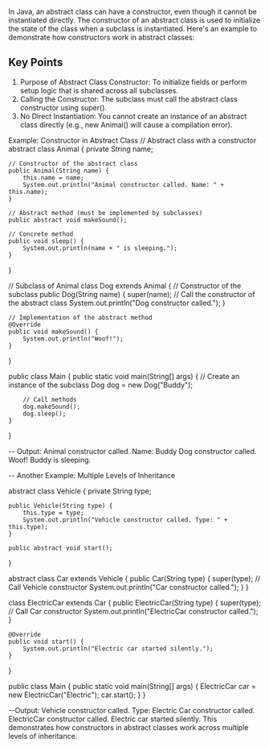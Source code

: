 In Java, an abstract class can have a constructor, even though it cannot be instantiated directly. 
The constructor of an abstract class is used to initialize the state of the class when a subclass is instantiated.
Here's an example to demonstrate how constructors work in abstract classes:
## Key Points
1. Purpose of Abstract Class Constructor:
   To initialize fields or perform setup logic that is shared across all subclasses.
2. Calling the Constructor:
   The subclass must call the abstract class constructor using super().
3. No Direct Instantiation:
   You cannot create an instance of an abstract class directly (e.g., new Animal() will cause a compilation error).

  Example: Constructor in Abstract Class
  // Abstract class with a constructor
  abstract class Animal {
  private String name;

    // Constructor of the abstract class
    public Animal(String name) {
        this.name = name;
        System.out.println("Animal constructor called. Name: " + this.name);
    }

    // Abstract method (must be implemented by subclasses)
    public abstract void makeSound();

    // Concrete method
    public void sleep() {
        System.out.println(name + " is sleeping.");
    }
  }

   // Subclass of Animal
   class Dog extends Animal {
   // Constructor of the subclass
   public Dog(String name) {
   super(name); // Call the constructor of the abstract class
   System.out.println("Dog constructor called.");
   }

    // Implementation of the abstract method
    @Override
    public void makeSound() {
        System.out.println("Woof!");
    }
   }

   public class Main {
   public static void main(String[] args) {
   // Create an instance of the subclass
   Dog dog = new Dog("Buddy");

        // Call methods
        dog.makeSound();
        dog.sleep();
    }
  }
  
-- Output:
  Animal constructor called. Name: Buddy
  Dog constructor called.
  Woof!
  Buddy is sleeping.

-- Another Example: Multiple Levels of Inheritance

  abstract class Vehicle {
  private String type;

    public Vehicle(String type) {
        this.type = type;
        System.out.println("Vehicle constructor called. Type: " + this.type);
    }

    public abstract void start();
  }

  abstract class Car extends Vehicle {
  public Car(String type) {
  super(type); // Call Vehicle constructor
  System.out.println("Car constructor called.");
  }
  }

  class ElectricCar extends Car {
  public ElectricCar(String type) {
  super(type); // Call Car constructor
  System.out.println("ElectricCar constructor called.");
  }

    @Override
    public void start() {
        System.out.println("Electric car started silently.");
    }
  }

  public class Main {
  public static void main(String[] args) {
  ElectricCar car = new ElectricCar("Electric");
  car.start();
  }
  }
  
--Output:
  Vehicle constructor called. Type: Electric
  Car constructor called.
  ElectricCar constructor called.
  Electric car started silently.
  This demonstrates how constructors in abstract classes work across multiple levels of inheritance. 